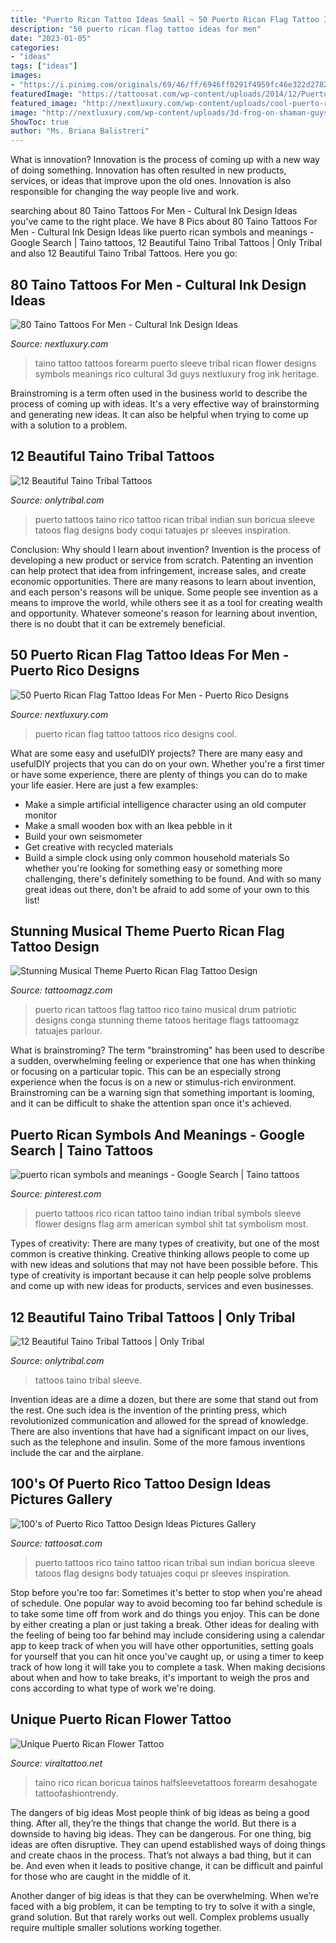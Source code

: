```yaml
---
title: "Puerto Rican Tattoo Ideas Small ~ 50 Puerto Rican Flag Tattoo Ideas For Men"
description: "50 puerto rican flag tattoo ideas for men"
date: "2023-01-05"
categories:
- "ideas"
tags: ["ideas"]
images:
- "https://i.pinimg.com/originals/69/46/ff/6946ff0291f4959fc46e322d2782502b.jpg"
featuredImage: "https://tattoosat.com/wp-content/uploads/2014/12/Puerto-Rico.jpg"
featured_image: "http://nextluxury.com/wp-content/uploads/cool-puerto-rican-flag-tattoos-for-men.jpg"
image: "http://nextluxury.com/wp-content/uploads/3d-frog-on-shaman-guys-taino-forearm-sleeve-tattoos.jpg"
ShowToc: true
author: "Ms. Briana Balistreri"
---
```



What is innovation?
Innovation is the process of coming up with a new way of doing something. Innovation has often resulted in new products, services, or ideas that improve upon the old ones. Innovation is also responsible for changing the way people live and work.

	

		
searching about 80 Taino Tattoos For Men - Cultural Ink Design Ideas you've came to the right place. We have 8 Pics about 80 Taino Tattoos For Men - Cultural Ink Design Ideas like puerto rican symbols and meanings - Google Search | Taino tattoos, 12 Beautiful Taino Tribal Tattoos | Only Tribal and also 12 Beautiful Taino Tribal Tattoos. Here you go:
		
    
## 80 Taino Tattoos For Men - Cultural Ink Design Ideas

<img loading=lazy src="http://nextluxury.com/wp-content/uploads/3d-frog-on-shaman-guys-taino-forearm-sleeve-tattoos.jpg" onerror="this.onerror=null;this.src='https://tse3.mm.bing.net/th?id=OIP.KU-v2nBaL6n8wYnUuR7eOAHaHa&amp;pid=15.1';" alt="80 Taino Tattoos For Men - Cultural Ink Design Ideas">

_Source: nextluxury.com_

>taino tattoo tattoos forearm puerto sleeve tribal rican flower designs symbols meanings rico cultural 3d guys nextluxury frog ink heritage. 

	

Brainstroming is a term often used in the business world to describe the process of coming up with ideas. It's a very effective way of brainstorming and generating new ideas. It can also be helpful when trying to come up with a solution to a problem.

    
## 12 Beautiful Taino Tribal Tattoos

<img loading=lazy src="http://www.onlytribal.com/wp-content/uploads/2015/12/Taino-Tribal-Tattoos.jpg" onerror="this.onerror=null;this.src='https://tse2.mm.bing.net/th?id=OIP.5C-lGWRjkdubrHfFh-45YgHaJ7&amp;pid=15.1';" alt="12 Beautiful Taino Tribal Tattoos">

_Source: onlytribal.com_

>puerto tattoos taino rico tattoo rican tribal indian sun boricua sleeve tatoos flag designs body coqui tatuajes pr sleeves inspiration. 

	

Conclusion: Why should I learn about invention?
Invention is the process of developing a new product or service from scratch. Patenting an invention can help protect that idea from infringement, increase sales, and create economic opportunities. There are many reasons to learn about invention, and each person's reasons will be unique. Some people see invention as a means to improve the world, while others see it as a tool for creating wealth and opportunity. Whatever someone's reason for learning about invention, there is no doubt that it can be extremely beneficial.

    
## 50 Puerto Rican Flag Tattoo Ideas For Men - Puerto Rico Designs

<img loading=lazy src="http://nextluxury.com/wp-content/uploads/cool-puerto-rican-flag-tattoos-for-men.jpg" onerror="this.onerror=null;this.src='https://tse1.mm.bing.net/th?id=OIP.lVZXpa2P005fq8NT6cSHkwAAAA&amp;pid=15.1';" alt="50 Puerto Rican Flag Tattoo Ideas For Men - Puerto Rico Designs">

_Source: nextluxury.com_

>puerto rican flag tattoo tattoos rico designs cool. 

	

What are some easy and usefulDIY projects?
There are many easy and usefulDIY projects that you can do on your own. Whether you're a first timer or have some experience, there are plenty of things you can do to make your life easier. Here are just a few examples: 
- Make a simple artificial intelligence character using an old computer monitor 
- Make a small wooden box with an Ikea pebble in it 
- Build your own seismometer 
- Get creative with recycled materials 
- Build a simple clock using only common household materials 
So whether you're looking for something easy or something more challenging, there's definitely something to be found. And with so many great ideas out there, don't be afraid to add some of your own to this list!

    
## Stunning Musical Theme Puerto Rican Flag Tattoo Design

<img loading=lazy src="http://tattoomagz.com/wp-content/uploads/puerto-rican-flag-tattoos-patriotic-flags-amp-heritage-tattoos-by-the-red-parlour-queens-ny-42654.jpg" onerror="this.onerror=null;this.src='https://tse2.mm.bing.net/th?id=OIP.bIgloqwIBSHZY1OWCr2N7wAAAA&amp;pid=15.1';" alt="Stunning Musical Theme Puerto Rican Flag Tattoo Design">

_Source: tattoomagz.com_

>puerto rican tattoos flag tattoo rico taino musical drum patriotic designs conga stunning theme tatoos heritage flags tattoomagz tatuajes parlour. 

	

What is brainstroming?
The term "brainstroming" has been used to describe a sudden, overwhelming feeling or experience that one has when thinking or focusing on a particular topic. This can be an especially strong experience when the focus is on a new or stimulus-rich environment. Brainstroming can be a warning sign that something important is looming, and it can be difficult to shake the attention span once it's achieved.

    
## Puerto Rican Symbols And Meanings - Google Search | Taino Tattoos

<img loading=lazy src="https://i.pinimg.com/736x/d0/45/34/d045346a2b49ec82d5deab482ea07ee7--taino-tattoos-puerto-rico.jpg" onerror="this.onerror=null;this.src='https://tse2.mm.bing.net/th?id=OIP.gxtKMg_d6D-OKHU6YqqNAAHaHa&amp;pid=15.1';" alt="puerto rican symbols and meanings - Google Search | Taino tattoos">

_Source: pinterest.com_

>puerto tattoos rico rican tattoo taino indian tribal symbols sleeve flower designs flag arm american symbol shit tat symbolism most. 

	

Types of creativity:
There are many types of creativity, but one of the most common is creative thinking. Creative thinking allows people to come up with new ideas and solutions that may not have been possible before. This type of creativity is important because it can help people solve problems and come up with new ideas for products, services and even businesses.

    
## 12 Beautiful Taino Tribal Tattoos | Only Tribal

<img loading=lazy src="http://www.onlytribal.com/wp-content/uploads/2015/12/Taino-Tribal-Sleeve-Tattoos.jpg" onerror="this.onerror=null;this.src='https://tse2.mm.bing.net/th?id=OIP.JxHSgGz4EJhlibZL_n8NvwHaJ3&amp;pid=15.1';" alt="12 Beautiful Taino Tribal Tattoos | Only Tribal">

_Source: onlytribal.com_

>tattoos taino tribal sleeve. 

	

Invention ideas are a dime a dozen, but there are some that stand out from the rest. One such idea is the invention of the printing press, which revolutionized communication and allowed for the spread of knowledge. There are also inventions that have had a significant impact on our lives, such as the telephone and insulin. Some of the more famous inventions include the car and the airplane.

    
## 100&#039;s Of Puerto Rico Tattoo Design Ideas Pictures Gallery

<img loading=lazy src="https://tattoosat.com/wp-content/uploads/2014/12/Puerto-Rico.jpg" onerror="this.onerror=null;this.src='https://tse2.mm.bing.net/th?id=OIP.0hyr7N_W-Oa-4JdBktmuHwHaJ6&amp;pid=15.1';" alt="100&#039;s of Puerto Rico Tattoo Design Ideas Pictures Gallery">

_Source: tattoosat.com_

>puerto tattoos rico taino tattoo rican tribal sun indian boricua sleeve tatoos flag designs body tatuajes coqui pr sleeves inspiration. 

	

Stop before you're too far: Sometimes it's better to stop when you're ahead of schedule.
One popular way to avoid becoming too far behind schedule is to take some time off from work and do things you enjoy. This can be done by either creating a plan or just taking a break. Other ideas for dealing with the feeling of being too far behind may include considering using a calendar app to keep track of when you will have other opportunities, setting goals for yourself that you can hit once you've caught up, or using a timer to keep track of how long it will take you to complete a task. When making decisions about when and how to take breaks, it's important to weigh the pros and cons according to what type of work we're doing.

    
## Unique Puerto Rican Flower Tattoo

<img loading=lazy src="https://i.pinimg.com/originals/69/46/ff/6946ff0291f4959fc46e322d2782502b.jpg" onerror="this.onerror=null;this.src='https://tse2.mm.bing.net/th?id=OIP.-xA8DeOe6J6slucJQjUkHAHaJ4&amp;pid=15.1';" alt="Unique Puerto Rican Flower Tattoo">

_Source: viraltattoo.net_

>taino rico rican boricua tainos halfsleevetattoos forearm desahogate tattoofashiontrendy. 

	

The dangers of big ideas
Most people think of big ideas as being a good thing. After all, they’re the things that change the world. But there is a downside to having big ideas. They can be dangerous.
For one thing, big ideas are often disruptive. They can upend established ways of doing things and create chaos in the process. That’s not always a bad thing, but it can be. And even when it leads to positive change, it can be difficult and painful for those who are caught in the middle of it.

Another danger of big ideas is that they can be overwhelming. When we’re faced with a big problem, it can be tempting to try to solve it with a single, grand solution. But that rarely works out well. Complex problems usually require multiple smaller solutions working together.

